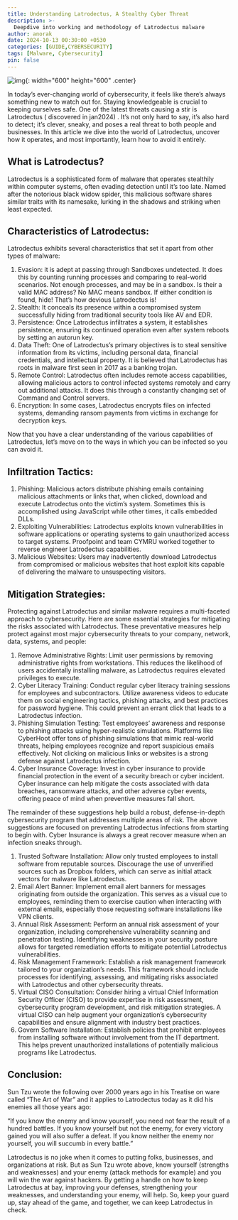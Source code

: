 ```yaml
---
title: Understanding Latrodectus, A Stealthy Cyber Threat
description: >-
  Deepdive into working and methodology of Latrodectus malware
author: anorak
date: 2024-10-13 00:30:00 +0530
categories: [GUIDE,CYBERSECURITY]
tags: [Malware, Cybersecurity]
pin: false
---
```


![img](/assets/img/202410/Latrodectus-Malware.webp){: width="600" height="600" .center}

In today’s ever-changing world of cybersecurity, it feels like there’s always something new to watch out for. Staying knowledgeable is crucial to keeping ourselves safe. One of the latest threats causing a stir is Latrodectus ( discovered in jan2024) . It’s not only hard to say, it’s also hard to detect; it’s clever, sneaky, and poses a real threat to both people and businesses. In this article we dive into the world of Latrodectus, uncover how it operates, and most importantly, learn how to avoid it entirely.

## What is Latrodectus?

Latrodectus is a sophisticated form of malware that operates stealthily within computer systems, often evading detection until it’s too late. Named after the notorious black widow spider, this malicious software shares similar traits with its namesake, lurking in the shadows and striking when least expected.

## Characteristics of Latrodectus:

Latrodectus exhibits several characteristics that set it apart from other types of malware:

  1. Evasion: it is adept at passing through Sandboxes undetected.  It does this by counting running processes and comparing to real-world scenarios.  Not enough processes, and may be in a sandbox.  Is their a valid MAC address?  No MAC means sandbox.  If either condition is found, hide!  That’s how devious Latrodectus is!
  2. Stealth: It conceals its presence within a compromised system successfully hiding from traditional security tools like AV and EDR.
  3. Persistence: Once Latrodectus infiltrates a system, it establishes persistence, ensuring its continued operation even after system reboots by setting an autorun  key.
  4. Data Theft: One of Latrodectus’s primary objectives is to steal sensitive information from its victims, including personal data, financial credentials, and intellectual property.  It is believed that Latrodectus has roots in malware first seen in 2017 as a banking trojan.
  5. Remote Control: Latrodectus often includes remote access capabilities, allowing malicious actors to control infected systems remotely and carry out additional attacks.  It does this through a constantly changing set of Command and Control servers.
  6. Encryption: In some cases, Latrodectus encrypts files on infected systems, demanding ransom payments from victims in exchange for decryption keys.

Now that you have a clear understanding of the various capabilities of Latrodectus, let’s move on to the ways in which you can be infected so you can avoid it.

## Infiltration Tactics:

  1.  Phishing: Malicious actors distribute phishing emails containing malicious attachments or links that, when clicked, download and execute Latrodectus onto the victim’s system.  Sometimes this is accomplished using JavaScript while other times, it calls embedded DLLs.
  2.   Exploiting Vulnerabilities: Latrodectus exploits known vulnerabilities in software applications or operating systems to gain unauthorized access to target systems.  Proofpoint and team CYMRU worked together to reverse engineer Latrodectus capabilities.
 3.   Malicious Websites: Users may inadvertently download Latrodectus from compromised or malicious websites that host exploit kits capable of delivering the malware to unsuspecting visitors.


## Mitigation Strategies:

Protecting against Latrodectus and similar malware requires a multi-faceted approach to cybersecurity. Here are some essential strategies for mitigating the risks associated with Latrodectus.  These preventative measures help protect against most major cybersecurity threats to your company, network, data, systems, and people:

1.    Remove Administrative Rights: Limit user permissions by removing administrative rights from workstations. This reduces the likelihood of users accidentally installing malware, as Latrodectus requires elevated privileges to execute.
 2.   Cyber Literacy Training: Conduct regular cyber literacy training sessions for employees and subcontractors. Utilize awareness videos to educate them on social engineering tactics, phishing attacks, and best practices for password hygiene.  This could prevent an errant click that leads to a Latrodectus infection.
3.    Phishing Simulation Testing: Test employees’ awareness and response to phishing attacks using hyper-realistic simulations. Platforms like CyberHoot offer tons of phishing simulations that mimic real-world threats, helping employees recognize and report suspicious emails effectively.  Not clicking on malicious links or websites is a strong defense against Latrodectus infection.
4.    Cyber Insurance Coverage: Invest in cyber insurance to provide financial protection in the event of a security breach or cyber incident. Cyber insurance can help mitigate the costs associated with data breaches, ransomware attacks, and other adverse cyber events, offering peace of mind when preventive measures fall short.

The remainder of these suggestions help build a robust, defense-in-depth cybersecurity program that addresses multiple areas of risk.  The above suggestions are focused on preventing Latrodectus infections from starting to begin with.  Cyber Insurance is always a great recover measure when an infection sneaks through.

1.    Trusted Software Installation: Allow only trusted employees to install software from reputable sources. Discourage the use of unverified sources such as Dropbox folders, which can serve as initial attack vectors for malware like Latrodectus.
2.    Email Alert Banner: Implement email alert banners for messages originating from outside the organization. This serves as a visual cue to employees, reminding them to exercise caution when interacting with external emails, especially those requesting software installations like VPN clients.
3.    Annual Risk Assessment: Perform an annual risk assessment of your organization, including comprehensive vulnerability scanning and penetration testing. Identifying weaknesses in your security posture allows for targeted remediation efforts to mitigate potential Latrodectus vulnerabilities.
4.    Risk Management Framework: Establish a risk management framework tailored to your organization’s needs. This framework should include processes for identifying, assessing, and mitigating risks associated with Latrodectus and other cybersecurity threats.
5.    Virtual CISO Consultation: Consider hiring a virtual Chief Information Security Officer (CISO) to provide expertise in risk assessment, cybersecurity program development, and risk mitigation strategies. A virtual CISO can help augment your organization’s cybersecurity capabilities and ensure alignment with industry best practices.
6.    Govern Software Installation: Establish policies that prohibit employees from installing software without involvement from the IT department. This helps prevent unauthorized installations of potentially malicious programs like Latrodectus.

## Conclusion:

Sun Tzu wrote the following over 2000 years ago in his Treatise on ware called “The Art of War” and it applies to Latrodectus today as it did his enemies all those years ago:

“If you know the enemy and know yourself, you need not fear the result of a hundred battles. If you know yourself but not the enemy, for every victory gained you will also suffer a defeat. If you know neither the enemy nor yourself, you will succumb in every battle.”

Latrodectus is no joke when it comes to putting folks, businesses, and organizations at risk. But as Sun Tzu wrote above, know yourself (strengths and weaknesses) and your enemy (attack methods for example)  and you will win the war against hackers. By getting a handle on how to keep Latrodectus at bay, improving your defenses, strengthening your weaknesses, and understanding your enemy, will help. So, keep your guard up, stay ahead of the game, and together, we can keep Latrodectus in check.

